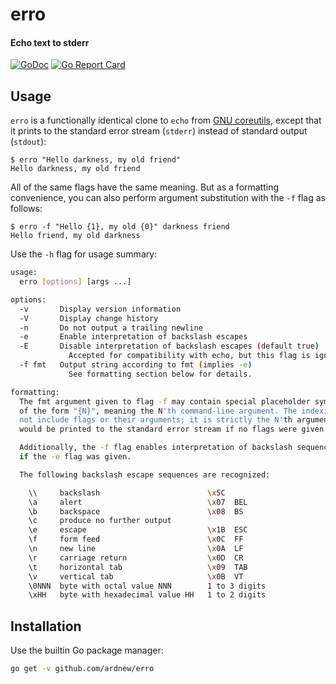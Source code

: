 [docimg]:https://godoc.org/github.com/ardnew/erro?status.svg
[docurl]:https://godoc.org/github.com/ardnew/erro
[repimg]:https://goreportcard.com/badge/github.com/ardnew/erro
[repurl]:https://goreportcard.com/report/github.com/ardnew/erro

# erro
#### Echo text to stderr

[![GoDoc][docimg]][docurl] [![Go Report Card][repimg]][repurl]

## Usage

`erro` is a functionally identical clone to `echo` from [GNU coreutils](https://github.com/coreutils/coreutils), except that it prints to the standard error stream (`stderr`) instead of standard output (`stdout`):

```
$ erro "Hello darkness, my old friend"
Hello darkness, my old friend
```

All of the same flags have the same meaning. But as a formatting convenience, you can also perform argument substitution with the `-f` flag as follows:

```
$ erro -f "Hello {1}, my old {0}" darkness friend
Hello friend, my old darkness
```

Use the `-h` flag for usage summary:

```sh
usage:
  erro [options] [args ...]

options:
  -v       Display version information
  -V       Display change history
  -n       Do not output a trailing newline
  -e       Enable interpretation of backslash escapes
  -E       Disable interpretation of backslash escapes (default true)
             Accepted for compatibility with echo, but this flag is ignored.
  -f fmt   Output string according to fmt (implies -e)
             See formatting section below for details.

formatting:
  The fmt argument given to flag -f may contain special placeholder symbols
  of the form "{N}", meaning the N'th command-line argument. The indexing does
  not include flags or their arguments; it is strictly the N'th argument that
  would be printed to the standard error stream if no flags were given at all.

  Additionally, the -f flag enables interpretation of backslash sequences as
  if the -e flag was given.

  The following backslash escape sequences are recognized:

    \\     backslash                        \x5C
    \a     alert                            \x07  BEL
    \b     backspace                        \x08  BS
    \c     produce no further output
    \e     escape                           \x1B  ESC
    \f     form feed                        \x0C  FF
    \n     new line                         \x0A  LF
    \r     carriage return                  \x0D  CR
    \t     horizontal tab                   \x09  TAB
    \v     vertical tab                     \x0B  VT
    \0NNN  byte with octal value NNN        1 to 3 digits
    \xHH   byte with hexadecimal value HH   1 to 2 digits
```

## Installation

Use the builtin Go package manager:

```sh
go get -v github.com/ardnew/erro
```
